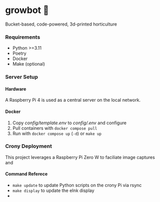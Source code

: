 # growbot 🌱

Bucket-based, code-powered, 3d-printed horticulture

### Requirements

- Python >=3.11
- Poetry
- Docker
- Make (optional)

### Server Setup

#### Hardware

A Raspberry Pi 4 is used as a central server on the local network.

#### Docker

1. Copy _config/template.env_ to _config/.env_ and configure
2. Pull containers with `docker compose pull`
3. Run with `docker compose up` (`-d`) or `make up`

### Crony Deployment

This project leverages a Raspberry Pi Zero W to faciliate image captures and

#### Command Referece

- `make update` to update Python scripts on the crony Pi via rsync
- `make display` to update the eInk display
-
